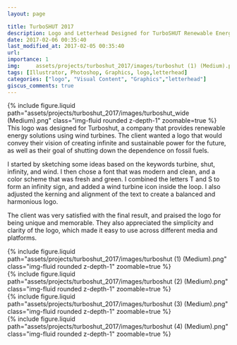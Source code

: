 ```yaml
---
layout: page

title: TurboSHUT 2017
description: Logo and Letterhead Designed for TurboSHUT Renewable Energy Company
date: 2017-02-06 00:35:40 
last_modified_at: 2017-02-05 00:35:40 
url: 
importance: 1
img:     assets/projects/turboshut_2017/images/turboshut (1) (Medium).png
tags: [Illustrator, Photoshop, Graphics, logo,letterhead]
categories: ["logo", "Visual Content", "Graphics","letterhead"]
giscus_comments: true
---
```


<div class="row mt-3 align-items-center">
    <div class="col-sm-12 offset-md-12 align-self-center  mt-12 mt-md-12">
         {% include figure.liquid path="assets/projects/turboshut_2017/images/turboshut_wide (Medium).png" class="img-fluid rounded z-depth-1" zoomable=true %}
    </div>
</div>
This logo was designed for Turboshut, a company that provides renewable energy solutions using wind turbines. The client wanted a logo that would convey their vision of creating infinite and sustainable power for the future, as well as their goal of shutting down the dependence on fossil fuels.

I started by sketching some ideas based on the keywords turbine, shut, infinity, and wind. I then chose a font that was modern and clean, and a color scheme that was fresh and green. I combined the letters T and S to form an infinity sign, and added a wind turbine icon inside the loop. I also adjusted the kerning and alignment of the text to create a balanced and harmonious logo.

The client was very satisfied with the final result, and praised the logo for being unique and memorable. They also appreciated the simplicity and clarity of the logo, which made it easy to use across different media and platforms.


<div class="row mt-3">
    <div class="col-sm mt-3 mt-md-0">
        {% include figure.liquid path="assets/projects/turboshut_2017/images/turboshut (1) (Medium).png" class="img-fluid rounded z-depth-1" zoomable=true %}
    </div>
    <div class="col-sm mt-3 mt-md-0">
        {% include figure.liquid path="assets/projects/turboshut_2017/images/turboshut (2) (Medium).png" class="img-fluid rounded z-depth-1" zoomable=true %}
    </div>


</div>

<div class="row mt-3">
    <div class="col-sm mt-3 mt-md-0">
        {% include figure.liquid path="assets/projects/turboshut_2017/images/turboshut (3) (Medium).png" class="img-fluid rounded z-depth-1" zoomable=true %}
    </div>
    <div class="col-sm mt-3 mt-md-0">
        {% include figure.liquid path="assets/projects/turboshut_2017/images/turboshut (4) (Medium).png" class="img-fluid rounded z-depth-1" zoomable=true %}
    </div>


</div>

